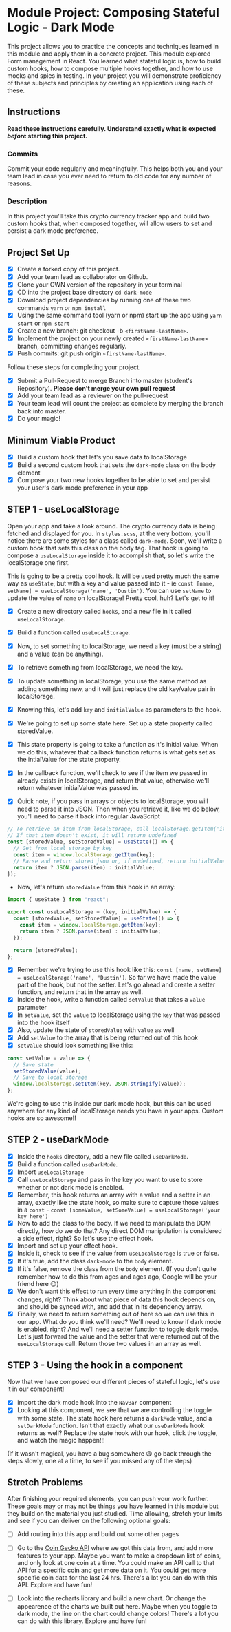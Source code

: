 # Module Project: Composing Stateful Logic - Dark Mode

This project allows you to practice the concepts and techniques learned in this module and apply them in a concrete project. This module explored Form management in React. You learned what stateful logic is, how to build custom hooks, how to compose multiple hooks together, and how to use mocks and spies in testing. In your project you will demonstrate proficiency of these subjects and principles by creating an application using each of these.

## Instructions

**Read these instructions carefully. Understand exactly what is expected _before_ starting this project.**

### Commits

Commit your code regularly and meaningfully. This helps both you and your team lead in case you ever need to return to old code for any number of reasons.

### Description

In this project you'll take this crypto currency tracker app and build two custom hooks that, when composed together, will allow users to set and persist a dark mode preference.

## Project Set Up

- [X] Create a forked copy of this project.
- [X] Add your team lead as collaborator on Github.
- [X] Clone your OWN version of the repository in your terminal
- [X] CD into the project base directory `cd dark-mode`
- [X] Download project dependencies by running one of these two commands `yarn` or `npm install`
- [X] Using the same command tool (yarn or npm) start up the app using `yarn start` or `npm start`
- [X] Create a new branch: git checkout -b `<firstName-lastName>`.
- [X] Implement the project on your newly created `<firstName-lastName>` branch, committing changes regularly.
- [X] Push commits: git push origin `<firstName-lastName>`.

Follow these steps for completing your project.

- [X] Submit a Pull-Request to merge <firstName-lastName> Branch into master (student's Repository). **Please don't merge your own pull request**
- [X] Add your team lead as a reviewer on the pull-request
- [X] Your team lead will count the project as complete by merging the branch back into master.
- [X] Do your magic!

## Minimum Viable Product

- [X] Build a custom hook that let's you save data to localStorage
- [X] Build a second custom hook that sets the `dark-mode` class on the body element
- [X] Compose your two new hooks together to be able to set and persist your user's dark mode preference in your app
<!--
- [ ] Write tests that use mocks and spies to handle dependencies in your components
-->

## STEP 1 - useLocalStorage

Open your app and take a look around. The crypto currency data is being fetched and displayed for you. In `styles.scss`, at the very bottom, you'll notice there are some styles for a class called `dark-mode`. Soon, we'll write a custom hook that sets this class on the body tag. That hook is going to compose a `useLocalStorage` inside it to accomplish that, so let's write the localStorage one first.

This is going to be a pretty cool hook. It will be used pretty much the same way as `useState`, but with a key and value passed into it - ie `const [name, setName] = useLocalStorage('name', 'Dustin')`. You can use `setName` to update the value of `name` on localStorage! Pretty cool, huh? Let's get to it!

- [X] Create a new directory called `hooks`, and a new file in it called `useLocalStorage`.
- [X] Build a function called `useLocalStorage`. 
- [X] Now, to set something to localStorage, we need a key (must be a string) and a value (can be anything). 
- [X] To retrieve something from localStorage, we need the key. 
- [X] To update something in localStorage, you use the same method as adding something new, and it will just replace the old key/value pair in localStorage. 
- [X] Knowing this, let's add `key` and `initialValue` as parameters to the hook.
- [X] We're going to set up some state here. Set up a state property called storedValue.
- [X] This state property is going to take a function as it's initial value. When we do this, whatever that callback function returns is what gets set as the intialValue for the state property.
- [X] In the callback function, we'll check to see if the item we passed in already exists in localStorage, and return that value, otherwise we'll return whatever initialValue was passed in.
- [X] Quick note, if you pass in arrays or objects to localStorage, you will need to parse it into JSON. Then when you retrieve it, like we do below, you'll need to parse it back into regular JavaScript


```js
// To retrieve an item from localStorage, call localStorage.getItem('itemName')
// If that item doesn't exist, it will return undefined
const [storedValue, setStoredValue] = useState(() => {
  // Get from local storage by key
  const item = window.localStorage.getItem(key);
  // Parse and return stored json or, if undefined, return initialValue
  return item ? JSON.parse(item) : initialValue;
});


```

- Now, let's return `storedValue` from this hook in an array:

```js
import { useState } from "react";

export const useLocalStorage = (key, initialValue) => {
  const [storedValue, setStoredValue] = useState(() => {
    const item = window.localStorage.getItem(key);
    return item ? JSON.parse(item) : initialValue;
  });

  return [storedValue];
};
```

- [X] Remember we're trying to use this hook like this: `const [name, setName] = useLocalStorage('name', 'Dustin')`. So far we have made the value part of the hook, but not the setter. Let's go ahead and create a setter function, and return that in the array as well.
- [X] inside the hook, write a function called `setValue` that takes a `value` parameter
- [X] In `setValue`, set the `value` to localStorage using the `key` that was passed into the hook itself
- [X] Also, update the state of `storedValue` with `value` as well
- [X] Add `setValue` to the array that is being returned out of this hook
- [X] `setValue` should look something like this:

```js
const setValue = value => {
  // Save state
  setStoredValue(value);
  // Save to local storage
  window.localStorage.setItem(key, JSON.stringify(value));
};
```

We're going to use this inside our dark mode hook, but this can be used anywhere for any kind of localStorage needs you have in your apps. Custom hooks are so awesome!!

## STEP 2 - useDarkMode

- [X] Inside the `hooks` directory, add a new file called `useDarkMode`.
- [X] Build a function called `useDarkMode`.
- [X] Import `useLocalStorage`
- [X] Call `useLocalStorage` and pass in the key you want to use to store whether or not dark mode is enabled. 
- [X] Remember, this hook returns an array with a value and a setter in an array, exactly like the state hook, so make sure to capture those values in a `const` - `const [someValue, setSomeValue] = useLocalStorage('your key here')`
- [X] Now to add the class to the body. If we need to manipulate the DOM directly, how do we do that? Any direct DOM manipulation is considered a side effect, right? So let's use the effect hook.
- [X] Import and set up your effect hook.
- [X] Inside it, check to see if the value from `useLocalStorage` is true or false.
- [X] If it's true, add the class `dark-mode` to the `body` element.
- [X] If it's false, remove the class from the `body` element. (If you don't quite remember how to do this from ages and ages ago, Google will be your friend here 😉)
- [X] We don't want this effect to run every time anything in the component changes, right? Think about what piece of data this hook depends on, and should be synced with, and add that in its dependency array.
- [X] Finally, we need to return something out of here so we can use this in our app. What do you think we'll need? We'll need to know if dark mode is enabled, right? And we'll need a setter function to toggle dark mode. Let's just forward the value and the setter that were returned out of the `useLocalStorage` call. Return those two values in an array as well.

## STEP 3 - Using the hook in a component

Now that we have composed our different pieces of stateful logic, let's use it in our component!

- [X] import the dark mode hook into the `NavBar` component
- [X] Looking at this component, we see that we are controlling the toggle with some state. The state hook here returns a `darkMode` value, and a `setDarkMode` function. Isn't that exactly what our `useDarkMode` hook returns as well? Replace the state hook with our hook, click the toggle, and watch the magic happen!!!

(If it wasn't magical, you have a bug somewhere 😫 go back through the steps slowly, one at a time, to see if you missed any of the steps)

## Stretch Problems

After finishing your required elements, you can push your work further. These goals may or may not be things you have learned in this module but they build on the material you just studied. Time allowing, stretch your limits and see if you can deliver on the following optional goals:

- [ ] Add routing into this app and build out some other pages

- [ ] Go to the [Coin Gecko API](https://www.coingecko.com/) where we got this data from, and add more features to your app. Maybe you want to make a dropdown list of coins, and only look at one coin at a time. You could make an API call to that API for a specific coin and get more data on it. You could get more specific coin data for the last 24 hrs. There's a lot you can do with this API. Explore and have fun!

- [ ] Look into the recharts library and build a new chart. Or change the appearence of the charts we built out here. Maybe when you toggle to dark mode, the line on the chart could change colors! There's a lot you can do with this library. Explore and have fun!
